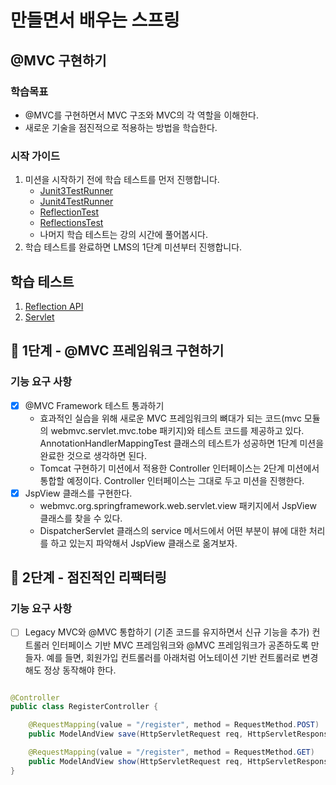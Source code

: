 # 만들면서 배우는 스프링

## @MVC 구현하기

### 학습목표

- @MVC를 구현하면서 MVC 구조와 MVC의 각 역할을 이해한다.
- 새로운 기술을 점진적으로 적용하는 방법을 학습한다.

### 시작 가이드

1. 미션을 시작하기 전에 학습 테스트를 먼저 진행합니다.
    - [Junit3TestRunner](study/src/test/java/reflection/Junit3TestRunner.java)
    - [Junit4TestRunner](study/src/test/java/reflection/Junit4TestRunner.java)
    - [ReflectionTest](study/src/test/java/reflection/ReflectionTest.java)
    - [ReflectionsTest](study/src/test/java/reflection/ReflectionsTest.java)
    - 나머지 학습 테스트는 강의 시간에 풀어봅시다.
2. 학습 테스트를 완료하면 LMS의 1단계 미션부터 진행합니다.

## 학습 테스트

1. [Reflection API](study/src/test/java/reflection)
2. [Servlet](study/src/test/java/servlet)

## 🚀 1단계 - @MVC 프레임워크 구현하기

### 기능 요구 사항

- [x] @MVC Framework 테스트 통과하기
    - 효과적인 실습을 위해 새로운 MVC 프레임워크의 뼈대가 되는 코드(mvc 모듈의 webmvc.servlet.mvc.tobe 패키지)와 테스트 코드를 제공하고 있다.
      AnnotationHandlerMappingTest 클래스의 테스트가 성공하면 1단계 미션을 완료한 것으로 생각하면 된다.
    - Tomcat 구현하기 미션에서 적용한 Controller 인터페이스는 2단계 미션에서 통합할 예정이다. Controller 인터페이스는 그대로 두고 미션을 진행한다.
- [x] JspView 클래스를 구현한다.
    - webmvc.org.springframework.web.servlet.view 패키지에서 JspView 클래스를 찾을 수 있다.
    - DispatcherServlet 클래스의 service 메서드에서 어떤 부분이 뷰에 대한 처리를 하고 있는지 파악해서 JspView 클래스로 옮겨보자.

## 🚀 2단계 - 점진적인 리팩터링

### 기능 요구 사항

- [ ] Legacy MVC와 @MVC 통합하기 (기존 코드를 유지하면서 신규 기능을 추가)
  컨트롤러 인터페이스 기반 MVC 프레임워크와 @MVC 프레임워크가 공존하도록 만들자.
  예를 들면, 회원가입 컨트롤러를 아래처럼 어노테이션 기반 컨트롤러로 변경해도 정상 동작해야 한다.

```java

@Controller
public class RegisterController {

    @RequestMapping(value = "/register", method = RequestMethod.POST)
    public ModelAndView save(HttpServletRequest req, HttpServletResponse res) {...}

    @RequestMapping(value = "/register", method = RequestMethod.GET)
    public ModelAndView show(HttpServletRequest req, HttpServletResponse res) {...}
}
```
